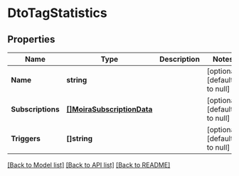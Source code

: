 # DtoTagStatistics

## Properties
Name | Type | Description | Notes
------------ | ------------- | ------------- | -------------
**Name** | **string** |  | [optional] [default to null]
**Subscriptions** | [**[]MoiraSubscriptionData**](moira.SubscriptionData.md) |  | [optional] [default to null]
**Triggers** | **[]string** |  | [optional] [default to null]

[[Back to Model list]](../README.md#documentation-for-models) [[Back to API list]](../README.md#documentation-for-api-endpoints) [[Back to README]](../README.md)

